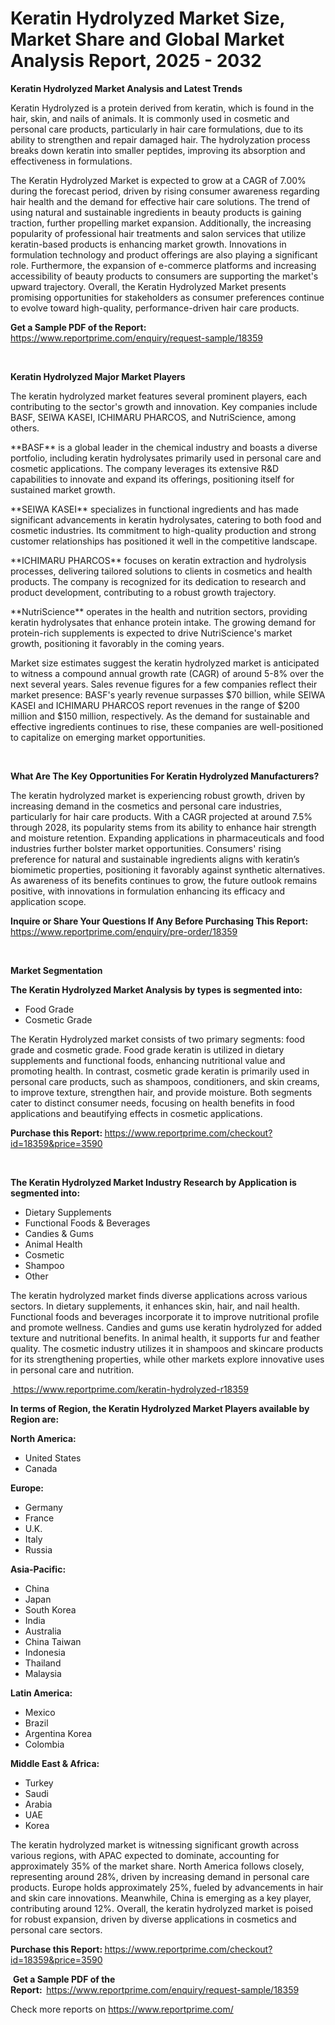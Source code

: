 <p><h1>Keratin Hydrolyzed Market Size, Market Share and Global Market Analysis Report, 2025 - 2032</h1></p><p><strong>Keratin Hydrolyzed Market Analysis and Latest Trends</strong></p>
<p><p>Keratin Hydrolyzed is a protein derived from keratin, which is found in the hair, skin, and nails of animals. It is commonly used in cosmetic and personal care products, particularly in hair care formulations, due to its ability to strengthen and repair damaged hair. The hydrolyzation process breaks down keratin into smaller peptides, improving its absorption and effectiveness in formulations.</p><p>The Keratin Hydrolyzed Market is expected to grow at a CAGR of 7.00% during the forecast period, driven by rising consumer awareness regarding hair health and the demand for effective hair care solutions. The trend of using natural and sustainable ingredients in beauty products is gaining traction, further propelling market expansion. Additionally, the increasing popularity of professional hair treatments and salon services that utilize keratin-based products is enhancing market growth. Innovations in formulation technology and product offerings are also playing a significant role. Furthermore, the expansion of e-commerce platforms and increasing accessibility of beauty products to consumers are supporting the market's upward trajectory. Overall, the Keratin Hydrolyzed Market presents promising opportunities for stakeholders as consumer preferences continue to evolve toward high-quality, performance-driven hair care products.</p></p>
<p><strong>Get a Sample PDF of the Report:&nbsp;</strong> <a href="https://www.reportprime.com/enquiry/request-sample/18359?utm_campaign=3365&utm_medium=2&utm_source=Github&utm_content=ia&utm_term=19032025&utm_id=keratin-hydrolyzed">https://www.reportprime.com/enquiry/request-sample/18359</a></p>
<p>&nbsp;</p>
<p><strong>Keratin Hydrolyzed Major Market Players</strong></p>
<p><p>The keratin hydrolyzed market features several prominent players, each contributing to the sector's growth and innovation. Key companies include BASF, SEIWA KASEI, ICHIMARU PHARCOS, and NutriScience, among others.</p><p>**BASF** is a global leader in the chemical industry and boasts a diverse portfolio, including keratin hydrolysates primarily used in personal care and cosmetic applications. The company leverages its extensive R&D capabilities to innovate and expand its offerings, positioning itself for sustained market growth.</p><p>**SEIWA KASEI** specializes in functional ingredients and has made significant advancements in keratin hydrolysates, catering to both food and cosmetic industries. Its commitment to high-quality production and strong customer relationships has positioned it well in the competitive landscape.</p><p>**ICHIMARU PHARCOS** focuses on keratin extraction and hydrolysis processes, delivering tailored solutions to clients in cosmetics and health products. The company is recognized for its dedication to research and product development, contributing to a robust growth trajectory.</p><p>**NutriScience** operates in the health and nutrition sectors, providing keratin hydrolysates that enhance protein intake. The growing demand for protein-rich supplements is expected to drive NutriScience's market growth, positioning it favorably in the coming years.</p><p>Market size estimates suggest the keratin hydrolyzed market is anticipated to witness a compound annual growth rate (CAGR) of around 5-8% over the next several years. Sales revenue figures for a few companies reflect their market presence: BASF's yearly revenue surpasses $70 billion, while SEIWA KASEI and ICHIMARU PHARCOS report revenues in the range of $200 million and $150 million, respectively. As the demand for sustainable and effective ingredients continues to rise, these companies are well-positioned to capitalize on emerging market opportunities.</p></p>
<p>&nbsp;</p>
<p><strong>What Are The Key Opportunities For Keratin Hydrolyzed Manufacturers?</strong></p>
<p><p>The keratin hydrolyzed market is experiencing robust growth, driven by increasing demand in the cosmetics and personal care industries, particularly for hair care products. With a CAGR projected at around 7.5% through 2028, its popularity stems from its ability to enhance hair strength and moisture retention. Expanding applications in pharmaceuticals and food industries further bolster market opportunities. Consumers' rising preference for natural and sustainable ingredients aligns with keratin’s biomimetic properties, positioning it favorably against synthetic alternatives. As awareness of its benefits continues to grow, the future outlook remains positive, with innovations in formulation enhancing its efficacy and application scope.</p></p>
<p><strong>Inquire or Share Your Questions If Any Before Purchasing This Report:</strong> <a href="https://www.reportprime.com/enquiry/pre-order/18359?utm_campaign=3365&utm_medium=2&utm_source=Github&utm_content=ia&utm_term=19032025&utm_id=keratin-hydrolyzed">https://www.reportprime.com/enquiry/pre-order/18359</a></p>
<p>&nbsp;</p>
<p><strong>Market Segmentation</strong></p>
<p><strong>The Keratin Hydrolyzed Market Analysis by types is segmented into:</strong></p>
<p><ul><li>Food Grade</li><li>Cosmetic Grade</li></ul></p>
<p><p>The Keratin Hydrolyzed market consists of two primary segments: food grade and cosmetic grade. Food grade keratin is utilized in dietary supplements and functional foods, enhancing nutritional value and promoting health. In contrast, cosmetic grade keratin is primarily used in personal care products, such as shampoos, conditioners, and skin creams, to improve texture, strengthen hair, and provide moisture. Both segments cater to distinct consumer needs, focusing on health benefits in food applications and beautifying effects in cosmetic applications.</p></p>
<p><strong>Purchase this Report:&nbsp;</strong><a href="https://www.reportprime.com/checkout?id=18359&price=3590&utm_campaign=3365&utm_medium=2&utm_source=Github&utm_content=ia&utm_term=19032025&utm_id=keratin-hydrolyzed">https://www.reportprime.com/checkout?id=18359&price=3590</a></p>
<p>&nbsp;</p>
<p><strong>The Keratin Hydrolyzed Market Industry Research by Application is segmented into:</strong></p>
<p><ul><li>Dietary Supplements</li><li>Functional Foods & Beverages</li><li>Candies & Gums</li><li>Animal Health</li><li>Cosmetic</li><li>Shampoo</li><li>Other</li></ul></p>
<p><p>The keratin hydrolyzed market finds diverse applications across various sectors. In dietary supplements, it enhances skin, hair, and nail health. Functional foods and beverages incorporate it to improve nutritional profile and promote wellness. Candies and gums use keratin hydrolyzed for added texture and nutritional benefits. In animal health, it supports fur and feather quality. The cosmetic industry utilizes it in shampoos and skincare products for its strengthening properties, while other markets explore innovative uses in personal care and nutrition.</p></p>
<p><a href="https://www.reportprime.com/keratin-hydrolyzed-r18359?utm_campaign=3365&utm_medium=2&utm_source=Github&utm_content=ia&utm_term=19032025&utm_id=keratin-hydrolyzed">&nbsp;https://www.reportprime.com/keratin-hydrolyzed-r18359</a></p>
<p><strong>In terms of Region, the Keratin Hydrolyzed Market Players available by Region are:</strong></p>
<p>
    <p> <strong> North America: </strong>
        <ul>
            <li>United States</li>
            <li>Canada</li>
        </ul>
        </p> 
    <p> <strong> Europe: </strong>
        <ul>
            <li>Germany</li>
            <li>France</li>
            <li>U.K.</li>
            <li>Italy</li>
            <li>Russia</li>
        </ul>
        </p> 
    <p> <strong> Asia-Pacific: </strong>
        <ul>
            <li>China</li>
            <li>Japan</li>
            <li>South Korea</li>
            <li>India</li>
            <li>Australia</li>
            <li>China Taiwan</li>
            <li>Indonesia</li>
            <li>Thailand</li>
            <li>Malaysia</li>
        </ul>
        </p> 
    <p> <strong> Latin America: </strong>
        <ul>
            <li>Mexico</li>
            <li>Brazil</li>
            <li>Argentina Korea</li>
            <li>Colombia</li>
        </ul>
        </p> 
    <p> <strong> Middle East & Africa: </strong>
        <ul>
            <li>Turkey</li>
            <li>Saudi</li>
            <li>Arabia</li>
            <li>UAE</li>
            <li>Korea</li>
        </ul>
    </p>
    </p>
<p><p>The keratin hydrolyzed market is witnessing significant growth across various regions, with APAC expected to dominate, accounting for approximately 35% of the market share. North America follows closely, representing around 28%, driven by increasing demand in personal care products. Europe holds approximately 25%, fueled by advancements in hair and skin care innovations. Meanwhile, China is emerging as a key player, contributing around 12%. Overall, the keratin hydrolyzed market is poised for robust expansion, driven by diverse applications in cosmetics and personal care sectors.</p></p>
<p><strong>Purchase this Report: </strong><a href="https://www.reportprime.com/checkout?id=18359&price=3590&utm_campaign=3365&utm_medium=2&utm_source=Github&utm_content=ia&utm_term=19032025&utm_id=keratin-hydrolyzed">https://www.reportprime.com/checkout?id=18359&price=3590</a></p>
<p>&nbsp;<strong>Get a Sample PDF of the Report:&nbsp;&nbsp;</strong><a href="https://www.reportprime.com/enquiry/request-sample/18359?utm_campaign=3365&utm_medium=2&utm_source=Github&utm_content=ia&utm_term=19032025&utm_id=keratin-hydrolyzed">https://www.reportprime.com/enquiry/request-sample/18359</a></p>
<p><strong></strong></p>
<p>Check more reports on <a href="https://www.reportprime.com/?utm_campaign=3365&utm_medium=2&utm_source=Github&utm_content=ia&utm_term=19032025&utm_id=keratin-hydrolyzed">https://www.reportprime.com/</a></p>